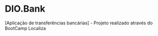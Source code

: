 # DIO.Bank
[Aplicação de transferências bancárias] - Projeto realizado através do BootCamp Localiza
